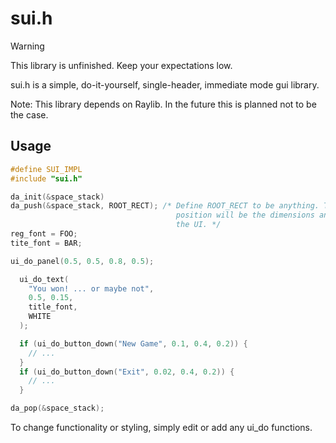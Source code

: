 # sui.h
> [!WARNING]
> This library is unfinished. Keep your expectations low.

sui.h is a simple, do-it-yourself, single-header, immediate mode gui library.

Note: This library depends on Raylib. In the future this is planned not to be the case.

## Usage
```c
#define SUI_IMPL
#include "sui.h"
```

```c
da_init(&space_stack)
da_push(&space_stack, ROOT_RECT); /* Define ROOT_RECT to be anything. The dimensions and
                                     position will be the dimensions and position of
                                     the UI. */
reg_font = FOO;
tite_font = BAR;
```

```c
ui_do_panel(0.5, 0.5, 0.8, 0.5);

  ui_do_text(
    "You won! ... or maybe not",
    0.5, 0.15,
    title_font,
    WHITE
  );

  if (ui_do_button_down("New Game", 0.1, 0.4, 0.2)) {
    // ...
  }
  if (ui_do_button_down("Exit", 0.02, 0.4, 0.2)) {
    // ...
  }

da_pop(&space_stack);
```

To change functionality or styling, simply edit or add any ui_do functions.
